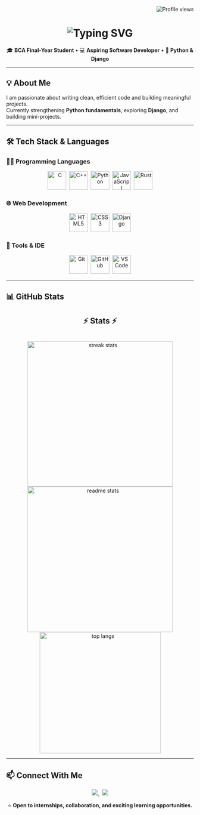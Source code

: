 <!-- Visitor Counter at Top-Right -->
<p align="right">
  <img src="https://komarev.com/ghpvc/?username=T-Saurav-25&style=flat-square&color=blue" alt="Profile views"/>
</p>

<!-- One-Time Animated Name (Dark Red, smaller size) -->
<h1 align="center">
  <img src="https://readme-typing-svg.herokuapp.com?font=Fira+Code&size=28&duration=4000&color=8B0000&center=true&vCenter=true&repeat=false&lines=Hey,+it's+Saurav+Thakur" alt="Typing SVG"/>
</h1>




<p align="center">
🎓 <b>BCA Final-Year Student</b> • 💻 <b>Aspiring Software Developer</b> • 🌱 <b>Python & Django</b>
</p>

---

## 💡 About Me  
I am passionate about writing clean, efficient code and building meaningful projects.  
Currently strengthening **Python fundamentals**, exploring **Django**, and building mini-projects.

---

## 🛠 Tech Stack & Languages  

### 👨‍💻 Programming Languages
<p align="center">
<img src="https://cdn.jsdelivr.net/gh/devicons/devicon/icons/c/c-original.svg" width="50" height="50" title="C"/>&nbsp;
<img src="https://cdn.jsdelivr.net/gh/devicons/devicon/icons/cplusplus/cplusplus-original.svg" width="50" height="50" title="C++"/>&nbsp;
<img src="https://cdn.jsdelivr.net/gh/devicons/devicon/icons/python/python-original.svg" width="50" height="50" title="Python"/>&nbsp;
<img src="https://cdn.jsdelivr.net/gh/devicons/devicon/icons/javascript/javascript-original.svg" width="50" height="50" title="JavaScript"/>&nbsp;
<img src="https://cdn.jsdelivr.net/gh/devicons/devicon/icons/rust/rust-plain.svg" width="50" height="50" title="Rust"/>
</p>

### 🌐 Web Development
<p align="center">
<img src="https://cdn.jsdelivr.net/gh/devicons/devicon/icons/html5/html5-original.svg" width="50" height="50" title="HTML5"/>&nbsp;
<img src="https://cdn.jsdelivr.net/gh/devicons/devicon/icons/css3/css3-original.svg" width="50" height="50" title="CSS3"/>&nbsp;
<img src="https://cdn.jsdelivr.net/gh/devicons/devicon/icons/django/django-plain.svg" width="50" height="50" title="Django"/>
</p>

### 🧰 Tools & IDE
<p align="center">
<img src="https://cdn.jsdelivr.net/gh/devicons/devicon/icons/git/git-original.svg" width="50" height="50" title="Git"/>&nbsp;
<img src="https://cdn.jsdelivr.net/gh/devicons/devicon/icons/github/github-original.svg" width="50" height="50" title="GitHub"/>&nbsp;
<img src="https://cdn.jsdelivr.net/gh/devicons/devicon/icons/vscode/vscode-original.svg" width="50" height="50" title="VS Code"/>
</p>

---

## 📊 GitHub Stats  

<h2 align="center">⚡ Stats ⚡</h2>
<br>
<div align="center">
  <!-- Streak Stats -->
  <img width=390 src="https://github-readme-streak-stats-salesp07.vercel.app/?user=T-Saurav-25&theme=react&border_radius=10" alt="streak stats"/>
  
  <!-- Total GitHub Stats -->
  <img width=390 src="https://github-readme-stats-salesp07.vercel.app/api?username=T-Saurav-25&show_icons=true&theme=react&rank_icon=github&border_radius=10" alt="readme stats" />
  <br/>
  
  <!-- Top Languages -->
  <img width=325 align="center" src="https://github-readme-stats-salesp07.vercel.app/api/top-langs/?username=T-Saurav-25&langs_count=8&layout=compact&theme=react&border_radius=10" alt="top langs" />
</div>

---

## 📫 Connect With Me  

<p align="center">
<a href="https://www.linkedin.com/in/saurav-thakur-099943375">
<img src="https://img.shields.io/badge/LinkedIn-0A66C2?style=for-the-badge&logo=linkedin&logoColor=white" />
</a>
&nbsp;
<a href="mailto:t.saurav3239@gmail.com">
<img src="https://img.shields.io/badge/Email-D14836?style=for-the-badge&logo=gmail&logoColor=white" />
</a>
</p>

<p align="center">
⭐️ <b>Open to internships, collaboration, and exciting learning opportunities.</b>
</p>
